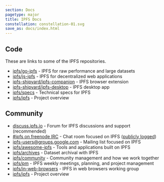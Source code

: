 ```yaml
---
section: Docs
pagetype: major
title: IPFS Docs
constellation: constellation-01.svg
save_as: docs/index.html
---
```


## Code

These are links to some of the IPFS repositories.

- <a class='link-github' href='https://github.com/ipfs/go-ipfs'>ipfs/go-ipfs</a> - IPFS for raw performance and large datasets
- <a class='link-github' href='https://github.com/ipfs/js-ipfs'>ipfs/js-ipfs</a> - IPFS for decentralized web applications
- <a class='link-github' href='https://github.com/ipfs-shipyard/ipfs-companion'>ipfs-shipyard/ipfs-companion</a> - IPFS browser extension
- <a class='link-github' href='https://github.com/ipfs-shipyard/ipfs-desktop'>ipfs-shipyard/ipfs-desktop</a> - IPFS desktop app
- <a class='link-github' href='https://github.com/ipfs/specs'>ipfs/specs</a> - Technical specs for IPFS
- <a class='link-github' href='https://github.com/ipfs/ipfs'>ipfs/ipfs</a> - Project overview

## Community

- [discuss.ipfs.io](https://discuss.ipfs.io) - Forum for IPFS discussions and support (recommended)
- [#ipfs on freenode IRC](https://riot.im/app/#/room/#ipfs:matrix.org) - Chat room focused on IPFS ([publicly logged](https://botbot.me/freenode/ipfs/))
- [ipfs-users@groups.google.com](https://groups.google.com/forum/#!forum/ipfs-users) - Mailing list focused on IPFS
- <a class='link-github' href='https://github.com/ipfs/awesome-ipfs'>ipfs/awesome-ipfs</a> - Tools and applications built on IPFS
- <a class='link-github' href='https://github.com/ipfs/archives'>ipfs/archives</a> - Dataset archival with IPFS
- <a class='link-github' href='https://github.com/ipfs/community'>ipfs/community</a> - Community management and how we work together
- <a class='link-github' href='https://github.com/ipfs/pm'>ipfs/pm</a> - IPFS weekly meetings, planning, and project management
- <a class='link-github' href='https://github.com/ipfs/in-web-browsers'>ipfs/in-web-browsers</a> - IPFS in web browsers working group
- <a class='link-github' href='https://github.com/ipfs/ipfs'>ipfs/ipfs</a> - Project overview
